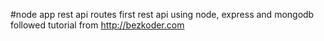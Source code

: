 #node app rest api routes 
first rest api using node, express and mongodb
followed tutorial from http://bezkoder.com
